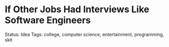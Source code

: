 # If Other Jobs Had Interviews Like Software Engineers

Status: Idea
Tags: college, computer science, entertainment, programming, skit